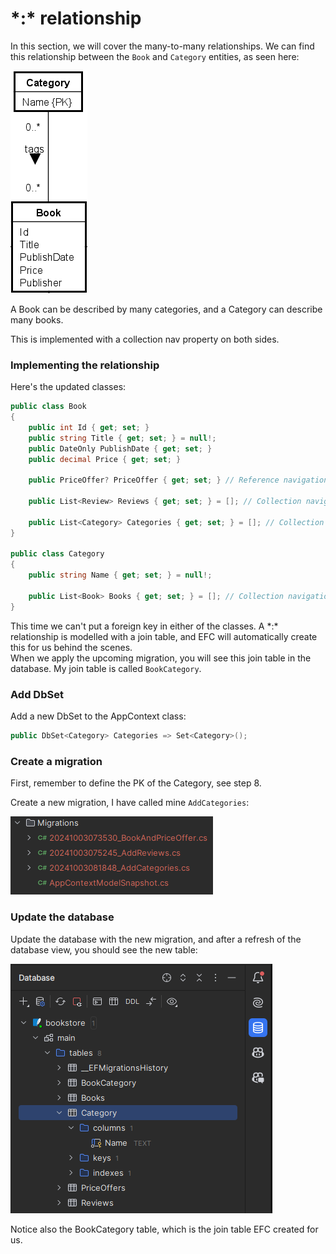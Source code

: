 # \*:\* relationship
In this section, we will cover the many-to-many relationships. We can find this relationship between the `Book` and `Category` entities, as seen here:

![img_10.png](img_10.png)

A Book can be described by many categories, and a Category can describe many books.

This is implemented with a collection nav property on both sides.

### Implementing the relationship
Here's the updated classes:

```csharp
public class Book
{
    public int Id { get; set; }
    public string Title { get; set; } = null!;
    public DateOnly PublishDate { get; set; }
    public decimal Price { get; set; }
    
    public PriceOffer? PriceOffer { get; set; } // Reference navigation property

    public List<Review> Reviews { get; set; } = []; // Collection navigation property
    
    public List<Category> Categories { get; set; } = []; // Collection navigation property
}

public class Category
{
    public string Name { get; set; } = null!;
    
    public List<Book> Books { get; set; } = []; // Collection navigation property
}
```
This time we can't put a foreign key in either of the classes. A \*:\* relationship is modelled with a join table, and EFC will automatically create this for us behind the scenes.\
When we apply the upcoming migration, you will see this join table in the database. My join table is called `BookCategory`.

### Add DbSet
Add a new DbSet to the AppContext class:
    
```csharp
public DbSet<Category> Categories => Set<Category>();
```

### Create a migration
First, remember to define the PK of the Category, see step 8.

Create a new migration, I have called mine `AddCategories`:

![img_11.png](img_11.png)

### Update the database
Update the database with the new migration, and after a refresh of the database view, you should see the new table:

![img_12.png](img_12.png)

Notice also the BookCategory table, which is the join table EFC created for us.
